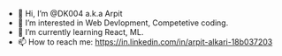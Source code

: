 - 👋 Hi, I’m @DK004 a.k.a Arpit 
- 👀 I’m interested in Web Devlopment, Competetive coding.
- 🌱 I’m currently learning React, ML.
- 📫 How to reach me: https://in.linkedin.com/in/arpit-alkari-18b037203

<!---
DK004/DK004 is a ✨ special ✨ repository because its `README.md` (this file) appears on your GitHub profile.
You can click the Preview link to take a look at your changes.
--->
